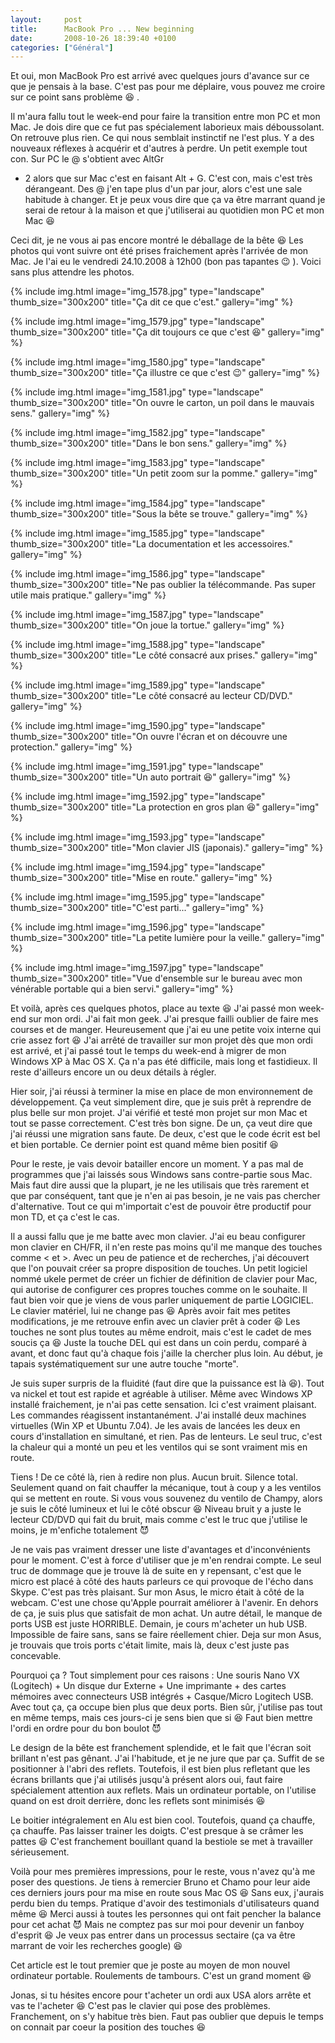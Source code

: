 ```yaml
---
layout:     post
title:      MacBook Pro ... New beginning
date:       2008-10-26 18:39:40 +0100
categories: ["Général"]
---
```


Et oui, mon MacBook Pro est arrivé avec quelques jours d'avance sur ce que je pensais à la base. C'est pas pour me
déplaire, vous pouvez me croire sur ce point sans problème :laughing: .

<!--more-->

Il m'aura fallu tout le week-end pour faire la transition entre mon PC et mon Mac. Je dois dire que ce fut pas
spécialement laborieux mais déboussolant. On retrouve plus rien. Ce qui nous semblait instinctif ne l'est plus. Y a
des nouveaux réflexes à acquérir et d'autres à perdre. Un petit exemple tout con. Sur PC le @ s'obtient avec AltGr
+ 2 alors que sur Mac c'est en faisant Alt + G. C'est con, mais c'est très dérangeant. Des @ j'en tape plus d'un
par jour, alors c'est une sale habitude à changer. Et je peux vous dire que ça va être marrant quand je serai de
retour à la maison et que j'utiliserai au quotidien mon PC et mon Mac :laughing:

Ceci dit, je ne vous ai pas encore montré le déballage de la bête :laughing: Les photos qui vont suivre ont été
prises fraichement après l'arrivée de mon Mac. Je l'ai eu le vendredi 24.10.2008 à 12h00 (bon pas tapantes :wink:
). Voici sans plus attendre les photos.

<!-- /assets/images/posts/2008-10-26-macbook-pro-new-beginning/img_1578.jpg -->
{% include img.html
    image="img_1578.jpg"
    type="landscape"
    thumb_size="300x200"
    title="Ça dit ce que c'est."
    gallery="img"
%}

<!-- /assets/images/posts/2008-10-26-macbook-pro-new-beginning/img_1579.jpg -->
{% include img.html
    image="img_1579.jpg"
    type="landscape"
    thumb_size="300x200"
    title="Ça dit toujours ce que c'est :laughing:"
    gallery="img"
%}

<!-- /assets/images/posts/2008-10-26-macbook-pro-new-beginning/img_1580.jpg -->
{% include img.html
    image="img_1580.jpg"
    type="landscape"
    thumb_size="300x200"
    title="Ça illustre ce que c'est :wink:"
    gallery="img"
%}

<!-- /assets/images/posts/2008-10-26-macbook-pro-new-beginning/img_1581.jpg -->
{% include img.html
    image="img_1581.jpg"
    type="landscape"
    thumb_size="300x200"
    title="On ouvre le carton, un poil dans le mauvais sens."
    gallery="img"
%}

<!-- /assets/images/posts/2008-10-26-macbook-pro-new-beginning/img_1582.jpg -->
{% include img.html
    image="img_1582.jpg"
    type="landscape"
    thumb_size="300x200"
    title="Dans le bon sens."
    gallery="img"
%}

<!-- /assets/images/posts/2008-10-26-macbook-pro-new-beginning/img_1583.jpg -->
{% include img.html
    image="img_1583.jpg"
    type="landscape"
    thumb_size="300x200"
    title="Un petit zoom sur la pomme."
    gallery="img"
%}

<!-- /assets/images/posts/2008-10-26-macbook-pro-new-beginning/img_1584.jpg -->
{% include img.html
    image="img_1584.jpg"
    type="landscape"
    thumb_size="300x200"
    title="Sous la bête se trouve."
    gallery="img"
%}

<!-- /assets/images/posts/2008-10-26-macbook-pro-new-beginning/img_1585.jpg -->
{% include img.html
    image="img_1585.jpg"
    type="landscape"
    thumb_size="300x200"
    title="La documentation et les accessoires."
    gallery="img"
%}

<!-- /assets/images/posts/2008-10-26-macbook-pro-new-beginning/img_1586.jpg -->
{% include img.html
    image="img_1586.jpg"
    type="landscape"
    thumb_size="300x200"
    title="Ne pas oublier la télécommande. Pas super utile mais pratique."
    gallery="img"
%}

<!-- /assets/images/posts/2008-10-26-macbook-pro-new-beginning/img_1587.jpg -->
{% include img.html
    image="img_1587.jpg"
    type="landscape"
    thumb_size="300x200"
    title="On joue la tortue."
    gallery="img"
%}

<!-- /assets/images/posts/2008-10-26-macbook-pro-new-beginning/img_1588.jpg -->
{% include img.html
    image="img_1588.jpg"
    type="landscape"
    thumb_size="300x200"
    title="Le côté consacré aux prises."
    gallery="img"
%}

<!-- /assets/images/posts/2008-10-26-macbook-pro-new-beginning/img_1589.jpg -->
{% include img.html
    image="img_1589.jpg"
    type="landscape"
    thumb_size="300x200"
    title="Le côté consacré au lecteur CD/DVD."
    gallery="img"
%}

<!-- /assets/images/posts/2008-10-26-macbook-pro-new-beginning/img_1590.jpg -->
{% include img.html
    image="img_1590.jpg"
    type="landscape"
    thumb_size="300x200"
    title="On ouvre l'écran et on découvre une protection."
    gallery="img"
%}

<!-- /assets/images/posts/2008-10-26-macbook-pro-new-beginning/img_1591.jpg -->
{% include img.html
    image="img_1591.jpg"
    type="landscape"
    thumb_size="300x200"
    title="Un auto portrait :laughing:"
    gallery="img"
%}

<!-- /assets/images/posts/2008-10-26-macbook-pro-new-beginning/img_1592.jpg -->
{% include img.html
    image="img_1592.jpg"
    type="landscape"
    thumb_size="300x200"
    title="La protection en gros plan :laughing:"
    gallery="img"
%}

<!-- /assets/images/posts/2008-10-26-macbook-pro-new-beginning/img_1593.jpg -->
{% include img.html
    image="img_1593.jpg"
    type="landscape"
    thumb_size="300x200"
    title="Mon clavier JIS (japonais)."
    gallery="img"
%}

<!-- /assets/images/posts/2008-10-26-macbook-pro-new-beginning/img_1594.jpg -->
{% include img.html
    image="img_1594.jpg"
    type="landscape"
    thumb_size="300x200"
    title="Mise en route."
    gallery="img"
%}

<!-- /assets/images/posts/2008-10-26-macbook-pro-new-beginning/img_1595.jpg -->
{% include img.html
    image="img_1595.jpg"
    type="landscape"
    thumb_size="300x200"
    title="C'est parti..."
    gallery="img"
%}

<!-- /assets/images/posts/2008-10-26-macbook-pro-new-beginning/img_1596.jpg -->
{% include img.html
    image="img_1596.jpg"
    type="landscape"
    thumb_size="300x200"
    title="La petite lumière pour la veille."
    gallery="img"
%}

<!-- /assets/images/posts/2008-10-26-macbook-pro-new-beginning/img_1597.jpg -->
{% include img.html
    image="img_1597.jpg"
    type="landscape"
    thumb_size="300x200"
    title="Vue d'ensemble sur le bureau avec mon vénérable portable qui a bien servi."
    gallery="img"
%}

Et voilà, après ces quelques photos, place au texte :laughing: J'ai passé mon week-end sur mon ordi. J'ai fait mon
geek. J'ai presque failli oublier de faire mes courses et de manger. Heureusement que j'ai eu une petite voix
interne qui crie assez fort :laughing: J'ai arrêté de travailler sur mon projet dès que mon ordi est arrivé, et
j'ai passé tout le temps du week-end à migrer de mon Windows XP à Mac OS X. Ça n'a pas été difficile, mais long et
fastidieux. Il reste d'ailleurs encore un ou deux détails à régler.

Hier soir, j'ai réussi à terminer la mise en place de mon environnement de développement. Ça veut simplement dire,
que je suis prêt à reprendre de plus belle sur mon projet. J'ai vérifié et testé mon projet sur mon Mac et tout se
passe correctement. C'est très bon signe. De un, ça veut dire que j'ai réussi une migration sans faute. De deux,
c'est que le code écrit est bel et bien portable. Ce dernier point est quand même bien positif :laughing:

Pour le reste, je vais devoir batailler encore un moment. Y a pas mal de programmes que j'ai laissés sous Windows
sans contre-partie sous Mac. Mais faut dire aussi que la plupart, je ne les utilisais que très rarement et que par
conséquent, tant que je n'en ai pas besoin, je ne vais pas chercher d'alternative. Tout ce qui m'importait c'est de
pouvoir être productif pour mon TD, et ça c'est le cas.

Il a aussi fallu que je me batte avec mon clavier. J'ai eu beau configurer mon clavier en CH/FR, il n'en reste pas
moins qu'il me manque des touches comme &lt; et &gt;. Avec un peu de patience et de recherches, j'ai découvert que
l'on pouvait créer sa propre disposition de touches. Un petit logiciel nommé ukele permet de créer un fichier de
définition de clavier pour Mac, qui autorise de configurer ces propres touches comme on le souhaite. Il faut bien
voir que je viens de vous parler uniquement de partie LOGICIEL. Le clavier matériel, lui ne change pas :laughing:
Après avoir fait mes petites modifications, je me retrouve enfin avec un clavier prêt à coder :laughing: Les
touches ne sont plus toutes au même endroit, mais c'est le cadet de mes soucis ça :laughing: Juste la touche DEL
qui est dans un coin perdu, comparé à avant, et donc faut qu'à chaque fois j'aille la chercher plus loin. Au début,
je tapais systématiquement sur une autre touche "morte".

Je suis super surpris de la fluidité (faut dire que la puissance est là :laughing:). Tout va nickel et tout est
rapide et agréable à utiliser. Même avec Windows XP installé fraichement, je n'ai pas cette sensation. Ici c'est
vraiment plaisant. Les commandes réagissent instantanément. J'ai installé deux machines virtuelles (Win XP et
Ubuntu 7.04). Je les avais de lancées les deux en cours d'installation en simultané, et rien. Pas de lenteurs. Le
seul truc, c'est la chaleur qui a monté un peu et les ventilos qui se sont vraiment mis en route.

Tiens ! De ce côté là, rien à redire non plus. Aucun bruit. Silence total. Seulement quand on fait chauffer la
mécanique, tout à coup y a les ventilos qui se mettent en route. Si vous vous souvenez du ventilo de Champy, alors
je suis le côté lumineux et lui le côté obscur :laughing: Niveau bruit y a juste le lecteur CD/DVD qui fait du
bruit, mais comme c'est le truc que j'utilise le moins, je m'enfiche totalement :smiling_imp:

Je ne vais pas vraiment dresser une liste d'avantages et d'inconvénients pour le moment. C'est à force d'utiliser
que je m'en rendrai compte. Le seul truc de dommage que je trouve là de suite en y repensant, c'est que le micro
est placé à côté des hauts parleurs ce qui provoque de l'écho dans Skype. C'est pas très plaisant. Sur mon Asus, le
micro était à côté de la webcam. C'est une chose qu'Apple pourrait améliorer à l'avenir. En dehors de ça, je suis
plus que satisfait de mon achat. Un autre détail, le manque de ports USB est juste HORRIBLE. Demain, je cours
m'acheter un hub USB. Impossible de faire sans, sans se faire réellement chier. Deja sur mon Asus, je trouvais que
trois ports c'était limite, mais là, deux c'est juste pas concevable.

Pourquoi ça ? Tout simplement pour ces raisons : Une souris Nano VX (Logitech) + Un disque dur Externe + Une
imprimante + des cartes mémoires avec connecteurs USB intégrés + Casque/Micro Logitech USB. Avec tout ça, ça occupe
bien plus que deux ports. Bien sûr, j'utilise pas tout en même temps, mais ces jours-ci je sens bien que si
:laughing: Faut bien mettre l'ordi en ordre pour du bon boulot :smiling_imp:

Le design de la bête est franchement splendide, et le fait que l'écran soit brillant n'est pas gênant. J'ai
l'habitude, et je ne jure que par ça. Suffit de se positionner à l'abri des reflets. Toutefois, il est bien plus
refletant que les écrans brillants que j'ai utilisés jusqu'à présent alors oui, faut faire spécialement attention
aux reflets. Mais un ordinateur portable, on l'utilise quand on est droit derrière, donc les reflets sont minimisés
:laughing:

Le boitier intégralement en Alu est bien cool. Toutefois, quand ça chauffe, ça chauffe. Pas laisser trainer les
doigts. C'est presque à se crâmer les pattes :laughing: C'est franchement bouillant quand la bestiole se met à
travailler sérieusement.

Voilà pour mes premières impressions, pour le reste, vous n'avez qu'à me poser des questions. Je tiens à remercier
Bruno et Chamo pour leur aide ces derniers jours pour ma mise en route sous Mac OS :laughing: Sans eux, j'aurais
perdu bien du temps. Pratique d'avoir des testimonials d'utilisateurs quand même :laughing: Merci aussi à toutes
les personnes qui ont fait pencher la balance pour cet achat :smiling_imp: Mais ne comptez pas sur moi pour devenir
un fanboy d'esprit :laughing: Je veux pas entrer dans un processus sectaire (ça va être marrant de voir les
recherches google) :laughing:

Cet article est le tout premier que je poste au moyen de mon nouvel ordinateur portable. Roulements de tambours.
C'est un grand moment :laughing:

Jonas, si tu hésites encore pour t'acheter un ordi aux USA alors arrête et vas te l'acheter :laughing: C'est pas le
clavier qui pose des problèmes. Franchement, on s'y habitue très bien. Faut pas oublier que depuis le temps on
connait par coeur la position des touches :laughing: